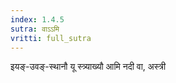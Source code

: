 ```yaml
---
index: 1.4.5
sutra: वाऽऽमि
vritti: full_sutra
---
```


इयङ्-उवङ्-स्थानौ यू स्त्र्याख्यौ आमि नदी वा, अस्त्री 